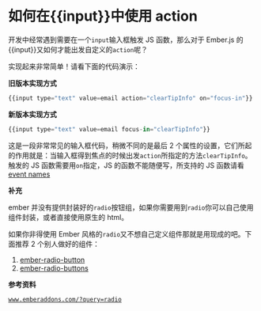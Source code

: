 # 如何在{{input}}中使用 action

开发中经常遇到需要在一个`input`输入框触发 JS 函数，那么对于 Ember.js 的{{input}}又如何才能出发自定义的`action`呢？

实现起来非常简单！请看下面的代码演示：

**旧版本实现方式**

```js
{{input type="text" value=email action="clearTipInfo" on="focus-in"}} 
```

**新版本实现方式**

```js
{{input type="text" value=email focus-in="clearTipInfo"}} 
```

这是一段非常常见的输入框代码，稍微不同的是最后 2 个属性的设置，它们所起的作用就是：当输入框得到焦点的时候出发`action`所指定的方法`clearTipInfo`。触发的 JS 函数需要用`on`指定，JS 的函数不能随便写，所支持的 JS 函数请看[event names](http://emberjs.com/api/classes/Ember.View.html#toc_event-names)

**补充**

ember 并没有提供封装好的`radio`按钮组，如果你需要用到`radio`你可以自己使用组件封装，或者直接使用原生的 html。

如果你非得使用 Ember 风格的`radio`又不想自己定义组件那就是用现成的吧。下面推荐 2 个别人做好的组件：

1.  [ember-radio-button](https://www.npmjs.com/package/ember-radio-button)
2.  [ember-radio-buttons](https://www.npmjs.com/package/ember-radio-buttons)

**参考资料**

[`www.emberaddons.com/?query=radio`](https://www.emberaddons.com/?query=radio)